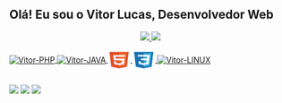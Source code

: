##                                    Olá! Eu sou o Vitor Lucas, Desenvolvedor Web
<div align="center">
  <a href="https://github.com/vitorlucasramosprado">
  <img height="180em" src="https://github-readme-stats.vercel.app/api?username=vitorlucasramosprado&show_icons=true&theme=dark&include_all_commits=true&count_private=true"/>
  <img height="180em" src="https://github-readme-stats.vercel.app/api/top-langs/?username=vitorlucasramosprado&layout=compact&langs_count=7&theme=dark"/>
</div>
  
<div style="display: inline_block"><br>
  <img align="center" alt="Vitor-PHP" height="40" width="40" src="https://cdn.jsdelivr.net/gh/devicons/devicon/icons/php/php-plain.svg">
  <img align="center" alt="Vitor-JAVA" height="40" width="40" src="https://cdn.jsdelivr.net/gh/devicons/devicon/icons/java/java-original-wordmark.svg">
  <img align="center" alt="Vitor-HTML" height="30" width="40" src="https://raw.githubusercontent.com/devicons/devicon/master/icons/html5/html5-original.svg">
  <img align="center" alt="Vitor-CSS" height="30" width="40" src="https://raw.githubusercontent.com/devicons/devicon/master/icons/css3/css3-original.svg">
  <img align="center" alt="Vitor-LINUX" height="40" width="40" src="https://cdn.jsdelivr.net/gh/devicons/devicon/icons/linux/linux-original.svg" />
  </div>
 
 ## 
<div>
<a href = "mailto:vitorlucasedif@gmail.com"><img src="https://img.shields.io/badge/-Gmail-%23333?style=for-the-badge&logo=gmail&logoColor=red" target="_blank"></a>
<a href="https://www.linkedin.com/in/vitor-lucas-ramos-prado" target="_blank"><img src="https://img.shields.io/badge/-LinkedIn-%230077B5?style=for-the-badge&logo=linkedin&logoColor=white" target="_blank"></a> 
<a href="https://discord.gg/kmX9waUM" target="_blank"><img src="https://img.shields.io/badge/Discord-7289DA?style=for-the-badge&logo=discord&logoColor=white" target="_blank"></a> 
</div>
